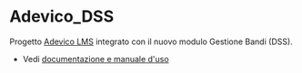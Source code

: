 # Adevico_DSS
Progetto [Adevico LMS](https://github.com/EdutechSRL/Adevico) integrato con il nuovo modulo Gestione Bandi (DSS).

* Vedi [documentazione e manuale d'uso](https://github.com/EdutechSRL/Adevico_DSS/tree/master/Documentation/CodeDocumentation/Documentation)



